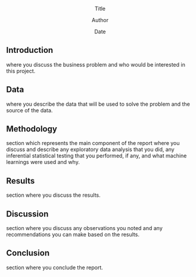 <p style="text-align: center;">Title</p>

<p style="text-align: center;">Author</p>

<p style="text-align: center;">Date</p>

## Introduction

 where you discuss the business problem and who would be interested in this project.

## Data

 where you describe the data that will be used to solve the problem and the source of the data.
## Methodology 

section which represents the main component of the report where you discuss and describe any exploratory data analysis that you did, any inferential statistical testing that you performed, if any, and what machine learnings were used and why.

## Results 
section where you discuss the results.

## Discussion 
section where you discuss any observations you noted and any recommendations you can make based on the results.

## Conclusion
 section where you conclude the report.

